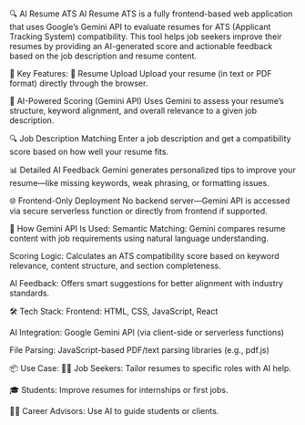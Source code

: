 🔍 AI Resume ATS
AI Resume ATS is a fully frontend-based web application that uses Google’s Gemini API to evaluate resumes for ATS (Applicant Tracking System) compatibility. This tool helps job seekers improve their resumes by providing an AI-generated score and actionable feedback based on the job description and resume content.

🚀 Key Features:
📄 Resume Upload
Upload your resume (in text or PDF format) directly through the browser.

🤖 AI-Powered Scoring (Gemini API)
Uses Gemini to assess your resume’s structure, keyword alignment, and overall relevance to a given job description.

🔍 Job Description Matching
Enter a job description and get a compatibility score based on how well your resume fits.

📊 Detailed AI Feedback
Gemini generates personalized tips to improve your resume—like missing keywords, weak phrasing, or formatting issues.

🌐 Frontend-Only Deployment
No backend server—Gemini API is accessed via secure serverless function or directly from frontend if supported.

🧠 How Gemini API Is Used:
Semantic Matching: Gemini compares resume content with job requirements using natural language understanding.

Scoring Logic: Calculates an ATS compatibility score based on keyword relevance, content structure, and section completeness.

AI Feedback: Offers smart suggestions for better alignment with industry standards.

🛠️ Tech Stack:
Frontend: HTML, CSS, JavaScript, React

AI Integration: Google Gemini API (via client-side or serverless functions)

File Parsing: JavaScript-based PDF/text parsing libraries (e.g., pdf.js)

📦 Use Case:
🧑‍💼 Job Seekers: Tailor resumes to specific roles with AI help.

🎓 Students: Improve resumes for internships or first jobs.

🧑‍🏫 Career Advisors: Use AI to guide students or clients.
